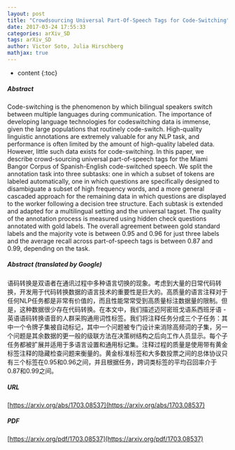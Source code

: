 ```yaml
---
layout: post
title: "Crowdsourcing Universal Part-Of-Speech Tags for Code-Switching"
date: 2017-03-24 17:55:33
categories: arXiv_SD
tags: arXiv_SD
author: Victor Soto, Julia Hirschberg
mathjax: true
---
```


* content
{:toc}

##### Abstract
Code-switching is the phenomenon by which bilingual speakers switch between multiple languages during communication. The importance of developing language technologies for codeswitching data is immense, given the large populations that routinely code-switch. High-quality linguistic annotations are extremely valuable for any NLP task, and performance is often limited by the amount of high-quality labeled data. However, little such data exists for code-switching. In this paper, we describe crowd-sourcing universal part-of-speech tags for the Miami Bangor Corpus of Spanish-English code-switched speech. We split the annotation task into three subtasks: one in which a subset of tokens are labeled automatically, one in which questions are specifically designed to disambiguate a subset of high frequency words, and a more general cascaded approach for the remaining data in which questions are displayed to the worker following a decision tree structure. Each subtask is extended and adapted for a multilingual setting and the universal tagset. The quality of the annotation process is measured using hidden check questions annotated with gold labels. The overall agreement between gold standard labels and the majority vote is between 0.95 and 0.96 for just three labels and the average recall across part-of-speech tags is between 0.87 and 0.99, depending on the task.

##### Abstract (translated by Google)
语码转换是双语者在通讯过程中多种语言切换的现象。考虑到大量的日常代码转换，开发用于代码转换数据的语言技术的重要性是巨大的。高质量的语言注释对于任何NLP任务都是非常有价值的，而且性能常常受到高质量标注数据量的限制。但是，这种数据很少存在代码转换。在本文中，我们描述迈阿密班戈语系西班牙语 - 英语语码转换语音的人群采购通用词性标签。我们将注释任务分成三个子任务：其中一个令牌子集被自动标记，其中一个问题被专门设计来消除高频词的子集，另一个问题是其余数据的更一般的级联方法在决策树结构之后向工作人员显示。每个子任务都被扩展并适用于多语言设置和通用标记集。注释过程的质量是使用带有黄金标签注释的隐藏检查问题来衡量的。黄金标准标签和大多数投票之间的总体协议只有三个标签在0.95和0.96之间，并且根据任务，跨词类标签的平均召回率介于0.87和0.99之间。

##### URL
[https://arxiv.org/abs/1703.08537](https://arxiv.org/abs/1703.08537)

##### PDF
[https://arxiv.org/pdf/1703.08537](https://arxiv.org/pdf/1703.08537)

